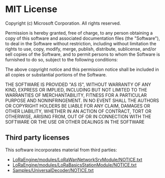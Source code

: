 # MIT License

Copyright (c) Microsoft Corporation. All rights reserved.

Permission is hereby granted, free of charge, to any person obtaining a copy
of this software and associated documentation files (the "Software"), to deal
in the Software without restriction, including without limitation the rights
to use, copy, modify, merge, publish, distribute, sublicense, and/or sell
copies of the Software, and to permit persons to whom the Software is
furnished to do so, subject to the following conditions:

The above copyright notice and this permission notice shall be included in all
copies or substantial portions of the Software.

THE SOFTWARE IS PROVIDED "AS IS", WITHOUT WARRANTY OF ANY KIND, EXPRESS OR
IMPLIED, INCLUDING BUT NOT LIMITED TO THE WARRANTIES OF MERCHANTABILITY,
FITNESS FOR A PARTICULAR PURPOSE AND NONINFRINGEMENT. IN NO EVENT SHALL THE
AUTHORS OR COPYRIGHT HOLDERS BE LIABLE FOR ANY CLAIM, DAMAGES OR OTHER
LIABILITY, WHETHER IN AN ACTION OF CONTRACT, TORT OR OTHERWISE, ARISING FROM,
OUT OF OR IN CONNECTION WITH THE SOFTWARE OR THE USE OR OTHER DEALINGS IN THE
SOFTWARE

## Third party licenses

This software incorporates material from third parties:

- [LoRaEngine/modules/LoRaWanNetworkSrvModule/NOTICE.txt](https://github.com/Azure/iotedge-lorawan-starterkit/blob/88909f2462ac9ceb9daad9ad9cb45b0546524aec/LoRaEngine/modules/LoRaWanNetworkSrvModule/NOTICE.txt)
- [LoRaEngine/modules/LoRaBasicsStationModule/NOTICE.txt](https://github.com/Azure/iotedge-lorawan-starterkit/blob/88909f2462ac9ceb9daad9ad9cb45b0546524aec/LoRaEngine/modules/LoRaBasicsStationModule/NOTICE.txt)
- [Samples/UniversalDecoder/NOTICE.txt](https://github.com/Azure/iotedge-lorawan-starterkit/blob/88909f2462ac9ceb9daad9ad9cb45b0546524aec/Samples/UniversalDecoder/NOTICE.txt)
